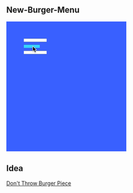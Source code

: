 ## New-Burger-Menu

<p ><img src ="https://github.com/amrlabib/New-Burger-Menu/blob/master/Burger-Menu.gif"/></p>


## Idea 

[Don't Throw Burger Piece](https://dribbble.com/shots/2872573-Don-t-throw-burger-piece)
